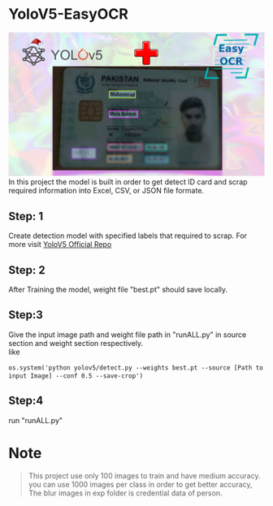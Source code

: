# YoloV5-EasyOCR
![YoloV5+OCR](https://github.com/connectumaraziz/YoloV5-EasyOCR/blob/main/Untitled%20design.png?raw=true)<br>
In this project the model is built in order to get detect ID card and scrap required information into Excel, CSV, or JSON file formate.<br>
## Step: 1
Create detection model with specified labels that required to scrap.
For more visit [YoloV5 Official Repo](https://github.com/ultralytics/yolov5)
## Step: 2
After Training the model, weight file "best.pt" should save locally.
## Step:3
Give the input image path and weight file path in "runALL.py" in source section and weight section respectively.<br>
like
```
os.system('python yolov5/detect.py --weights best.pt --source [Path to input Image] --conf 0.5 --save-crop')
```

## Step:4
run "runALL.py" <br>
# Note <br>
> This project use only 100 images to train and have medium accuracy. you can use 1000 images per class in order to get better accuracy,
> The blur images in exp folder is credential data of person.

